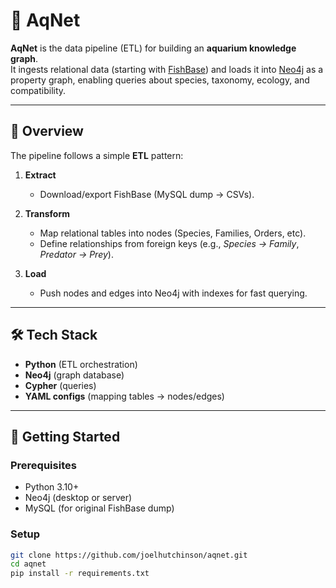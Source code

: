 # 🌊 AqNet

**AqNet** is the data pipeline (ETL) for building an **aquarium knowledge graph**.  
It ingests relational data (starting with [FishBase](https://www.fishbase.se/)) and loads it into [Neo4j](https://neo4j.com/) as a property graph, enabling queries about species, taxonomy, ecology, and compatibility.

---

## 📐 Overview

The pipeline follows a simple **ETL** pattern:

1. **Extract**  
   - Download/export FishBase (MySQL dump → CSVs).

2. **Transform**  
   - Map relational tables into nodes (Species, Families, Orders, etc).  
   - Define relationships from foreign keys (e.g., *Species → Family*, *Predator → Prey*).  

3. **Load**  
   - Push nodes and edges into Neo4j with indexes for fast querying.  

---

## 🛠 Tech Stack
- **Python** (ETL orchestration)
- **Neo4j** (graph database)
- **Cypher** (queries)
- **YAML configs** (mapping tables → nodes/edges)

---

## 🚀 Getting Started

### Prerequisites
- Python 3.10+
- Neo4j (desktop or server)
- MySQL (for original FishBase dump)

### Setup
```bash
git clone https://github.com/joelhutchinson/aqnet.git
cd aqnet
pip install -r requirements.txt
